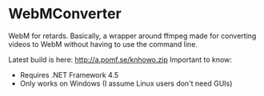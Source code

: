 WebMConverter
=============
WebM for retards. Basically, a wrapper around ffmpeg made for converting videos to WebM without having to use the command line.

Latest build is here: http://a.pomf.se/knhowo.zip 
Important to know:
* Requires .NET Framework 4.5
* Only works on Windows (I assume Linux users don't need GUIs)
